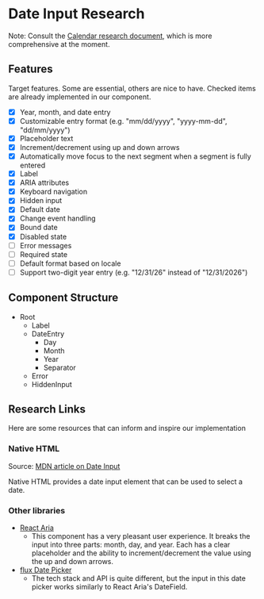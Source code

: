 # Date Input Research

Note: Consult the [Calendar research document](../calendar/research.md), which is more comprehensive at the moment.

## Features
Target features. Some are essential, others are nice to have. Checked items are already implemented in our component.
- [x] Year, month, and date entry
- [x] Customizable entry format (e.g. "mm/dd/yyyy", "yyyy-mm-dd", "dd/mm/yyyy")
- [x] Placeholder text
- [x] Increment/decrement using up and down arrows
- [x] Automatically move focus to the next segment when a segment is fully entered
- [x] Label
- [x] ARIA attributes
- [x] Keyboard navigation
- [x] Hidden input
- [x] Default date
- [x] Change event handling
- [x] Bound date
- [x] Disabled state
- [ ] Error messages
- [ ] Required state
- [ ] Default format based on locale
- [ ] Support two-digit year entry (e.g. "12/31/26" instead of "12/31/2026")

## Component Structure
- Root
  - Label
  - DateEntry
    - Day
    - Month
    - Year
    - Separator
  - Error
  - HiddenInput

## Research Links
Here are some resources that can inform and inspire our implementation

### Native HTML
Source: [MDN article on Date Input](https://developer.mozilla.org/en-US/docs/Web/HTML/Element/input/date)

Native HTML provides a date input element that can be used to select a date.

### Other libraries
- [React Aria](https://react-spectrum.adobe.com/react-aria/DateField.html)
  - This component has a very pleasant user experience. It breaks the input into three parts: month, day, and year. 
  Each has a clear placeholder and the ability to increment/decrement the value using the up and down arrows.
- [flux Date Picker](https://fluxui.dev/components/date-picker)
  - The tech stack and API is quite different, but the input in this date picker works similarly to React Aria's DateField.